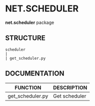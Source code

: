 # NET.SCHEDULER
**net.scheduler** package

## STRUCTURE

    scheduler
    |
    | get_scheduler.py

## DOCUMENTATION

| FUNCTION         | DESCRIPTION   |
|------------------|---------------|
| get_scheduler.py | Get scheduler |
